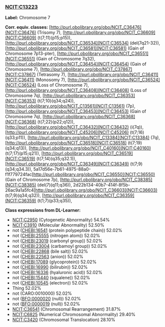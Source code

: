 
### [NCIT:C13223](http://purl.obolibrary.org/obo/NCIT_C13223)
**Label:** Chromosome 7

**Corr. equiv. classes:** [http://purl.obolibrary.org/obo/NCIT_C36476](NCIT:C36476) (Trisomy 7), [http://purl.obolibrary.org/obo/NCIT_C36609](NCIT:C36609) (t(7;11)(p15;p15)), [http://purl.obolibrary.org/obo/NCIT_C36534](NCIT:C36534) (del(7q21-32)), [http://purl.obolibrary.org/obo/NCIT_C36581](NCIT:C36581) (Gain of Chromosome 7p13-pter), [http://purl.obolibrary.org/obo/NCIT_C36551](NCIT:C36551) (Gain of Chromosome 7q32), [http://purl.obolibrary.org/obo/NCIT_C36454](NCIT:C36454) (Gain of Chromosome 7), [http://purl.obolibrary.org/obo/NCIT_C37867](NCIT:C37867) (Tetrasomy 7), [http://purl.obolibrary.org/obo/NCIT_C36411](NCIT:C36411) (Monosomy 7), [http://purl.obolibrary.org/obo/NCIT_C36524](NCIT:C36524) (Loss of Chromosome 7), [http://purl.obolibrary.org/obo/NCIT_C36408](NCIT:C36408) (Loss of Chromosome 7q), [http://purl.obolibrary.org/obo/NCIT_C36353](NCIT:C36353) (t(7;10)(q34;q24)), [http://purl.obolibrary.org/obo/NCIT_C13561](NCIT:C13561) (7p), [http://purl.obolibrary.org/obo/NCIT_C36453](NCIT:C36453) (Gain of Chromosome 7q), [http://purl.obolibrary.org/obo/NCIT_C36368](NCIT:C36368) (t(7;22)(p22;q12)), [http://purl.obolibrary.org/obo/NCIT_C36432](NCIT:C36432) (i(7q)), [http://purl.obolibrary.org/obo/NCIT_C45206](NCIT:C45206) (t(7;16)(q33;p11)), [http://purl.obolibrary.org/obo/NCIT_C13384](NCIT:C13384) (7q), [http://purl.obolibrary.org/obo/NCIT_C36518](NCIT:C36518) (t(7;19)(q34;q13)), [http://purl.obolibrary.org/obo/NCIT_C40160](NCIT:C40160) (t(7;17)(p15;q21)), [http://purl.obolibrary.org/obo/NCIT_C36519](NCIT:C36519) (t(7;14)(q35;q32.1)), [http://purl.obolibrary.org/obo/NCIT_C36349](NCIT:C36349) (t(7;9)(q34;q34.3)), 5a17d56e-7b61-4975-88a0-f1f779724fac[http://purl.obolibrary.org/obo/NCIT_C36550](NCIT:C36550) (Gain of Chromosome 7p), [http://purl.obolibrary.org/obo/NCIT_C38385](NCIT:C38385) (del(7)(q11;q36)), 2d22b134-40b7-414f-8f5b-26ac9a1a5fc4[http://purl.obolibrary.org/obo/NCIT_C36603](NCIT:C36603) (t(7;9)(q34;q32)), [http://purl.obolibrary.org/obo/NCIT_C36359](NCIT:C36359) (t(1;7)(p33;q35)), 

**Class expressions from DL-Learner:**

- [NCIT:C2950](http://purl.obolibrary.org/obo/NCIT_C2950) (Cytogenetic Abnormality) 54.54%
- [NCIT:C3910](http://purl.obolibrary.org/obo/NCIT_C3910) (Molecular Abnormality) 52.50%
- not ([CHEBI:16541](http://purl.obolibrary.org/obo/CHEBI_16541) (protein polypeptide chain)) 52.02%
- not ([CHEBI:25555](http://purl.obolibrary.org/obo/CHEBI_25555) (nitrogen atom)) 52.02%
- not ([CHEBI:23019](http://purl.obolibrary.org/obo/CHEBI_23019) (carbonyl group)) 52.02%
- not ([CHEBI:23004](http://purl.obolibrary.org/obo/CHEBI_23004) (carbamoyl group)) 52.02%
- not ([CHEBI:22868](http://purl.obolibrary.org/obo/CHEBI_22868) (bile salt)) 52.02%
- not ([CHEBI:22563](http://purl.obolibrary.org/obo/CHEBI_22563) (anion)) 52.02%
- not ([CHEBI:17089](http://purl.obolibrary.org/obo/CHEBI_17089) (glycoprotein)) 52.02%
- not ([CHEBI:16990](http://purl.obolibrary.org/obo/CHEBI_16990) (bilirubin)) 52.02%
- not ([CHEBI:16336](http://purl.obolibrary.org/obo/CHEBI_16336) (hyaluronic acid)) 52.02%
- not ([CHEBI:15440](http://purl.obolibrary.org/obo/CHEBI_15440) (squalene)) 52.02%
- not ([CHEBI:10545](http://purl.obolibrary.org/obo/CHEBI_10545) (electron)) 52.02%
- Thing 52.02%
- not (CARO:0010000) 52.02%
- not ([BFO:0000020](http://purl.obolibrary.org/obo/BFO_0000020) (null)) 52.02%
- not ([BFO:0000019](http://purl.obolibrary.org/obo/BFO_0000019) (null)) 52.02%
- [NCIT:C36541](http://purl.obolibrary.org/obo/NCIT_C36541) (Chromosomal Rearrangement) 31.87%
- [NCIT:C6825](http://purl.obolibrary.org/obo/NCIT_C6825) (Numerical Chromosomal Abnormality) 29.40%
- [NCIT:C3420](http://purl.obolibrary.org/obo/NCIT_C3420) (Chromosomal Translocation) 28.10%


